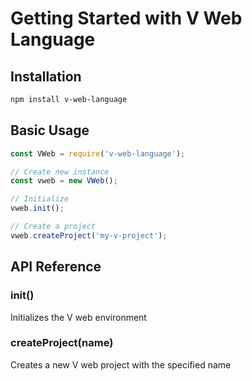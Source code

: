 # Getting Started with V Web Language

## Installation

```bash
npm install v-web-language
```

## Basic Usage

```javascript
const VWeb = require('v-web-language');

// Create new instance
const vweb = new VWeb();

// Initialize
vweb.init();

// Create a project
vweb.createProject('my-v-project');
```

## API Reference

### init()
Initializes the V web environment

### createProject(name)
Creates a new V web project with the specified name 